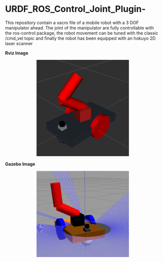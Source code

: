 # URDF_ROS_Control_Joint_Plugin-
This repository contain a xacro file of a mobile robot with a 3 DOF manipulator ahead. The joint of the manipulator are fully controllable with the ros-control package, the robot movement can be tuned with the classic /cmd_vel topic and finally the robot has been equipped with an hokuyo 2D laser scanner

**Rviz Image**
<p align="center">
<img
	src="/img/RViz.png"
	title="Environment img"
	width="300">
</p>

**Gazebo Image**
<p align="center">
<img
	src="/img/Gazebo.png"
	title="Environment img"
	width="300">
</p>
